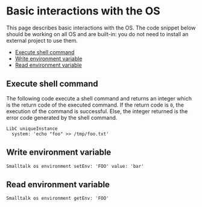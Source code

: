 # Basic interactions with the OS
This page describes basic interactions with the OS. The code snippet below should be working on all OS and are built-in: you do not need to install an external project to use them.

- [Execute shell command](#execute-shell-command)
- [Write environment variable](#write-environment-variable)
- [Read environment variable](#read-environment-variable)

## Execute shell command
The following code execute a shell command and returns an integer which is the return code of the executed command.
If the return code is `0`, the execution of the command is successful. Else, the integer returned is the error code generated by the shell command.

```Smalltalk
LibC uniqueInstance
  system: 'echo "foo" >> /tmp/foo.txt'
```

## Write environment variable
```Smalltalk
Smalltalk os environment setEnv: 'FOO' value: 'bar'
```

## Read environment variable
```Smalltalk
Smalltalk os environment getEnv: 'FOO'
```
